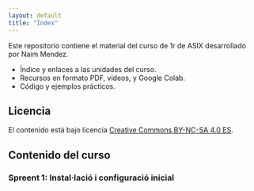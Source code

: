 ```yaml
---
layout: default
title: "Índex"
---
```


Este repositorio contiene el material del curso de 1r de ASIX desarrollado por Naim Mendez.

- Índice y enlaces a las unidades del curso.
- Recursos en formato PDF, vídeos, y Google Colab.
- Código y ejemplos prácticos.

## Licencia

El contenido está bajo licencia [Creative Commons BY-NC-SA 4.0 ES](https://creativecommons.org/licenses/by-nc-sa/4.0/deed.ca).

## Contenido del curso

###   Spreent 1: Instal·lació i configuració inicial
###  
###  
### 
###  

### 

###   
